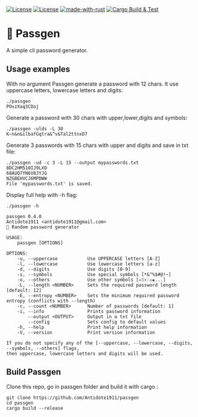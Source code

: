 [![License](https://img.shields.io/badge/license-MIT-blue?style=flat-square)](https://github.com/Antidote1911/passgen/blob/master/LICENSE-MIT)
[![License](https://img.shields.io/badge/license-Apache%202.0-blue?style=flat-square)](https://github.com/Antidote1911/passgen/blob/master/LICENSE-APACHE)
[![made-with-rust](https://img.shields.io/badge/Made%20with-Rust-1f425f.svg)](https://www.rust-lang.org/)
[![Cargo Build & Test](https://github.com/Antidote1911/passgen/actions/workflows/ci.yml/badge.svg)](https://github.com/Antidote1911/passgen/actions/workflows/ci.yml)
# 🔑 Passgen

A simple cli password generator.

## Usage examples

 With no argument Passgen generate a password with 12 chars. It use uppercase letters, lowercase letters and digits:
```
./passgen
POvzXaq3CDoj
```

Generate a password with 30 chars with upper,lower,digits and symbols:
```
./passgen -ulds -L 30
K~n&n&ilbafGqtra&^v&Tal2ttnxD7
```

Generate 3 passwords with 15 chars with upper and digits and save in txt file:
```
./passgen -ud -c 3 -L 15 --output mypasswords.txt
8DC2HM510IJ9LXO
68AUQ7YN6V8JYJG
NZGBEHVCJ6MPDWW
File 'mypasswords.txt' is saved.
```
Display full help with -h flag:

```
./passgen -h

passgen 0.4.0
Antidote1911 <antidote1911@gmail.com>
🔑 Random password generator

USAGE:
    passgen [OPTIONS]

OPTIONS:
    -u, --uppercase           Use UPPERCASE letters [A-Z]
    -l, --lowercase           Use lowercase letters [a-z]
    -d, --digits              Use digits [0-9]
    -s, --symbols             Use special symbols [*&^%$#@!~]
    -o, --others              Use other symbols [♕♖♗♘♙♚...]
    -L, --length <NUMBER>     Sets the required password length [default: 12]
    -E, --entropy <NUMBER>    Sets the minimum required password entropy (conflicts with --length)
    -c, --count <NUMBER>      Number of passwords [default: 1]
    -i, --info                Prints password information
        --output <OUTPUT>     Output in a txt file
        --config              Sets config to default values
    -h, --help                Print help information
    -V, --version             Print version information

If you do not specify any of the [--uppercase, --lowercase, --digits, --symbols, --others] flags,
then uppercase, lowercase letters and digits will be used.
```
## Build Passgen
Clone this repo, go in passgen folder and build it with cargo :
```
git clone https://github.com/Antidote1911/passgen
cd passgen
cargo build --release

```
